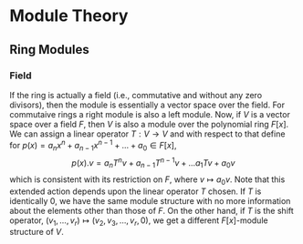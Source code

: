 # Module Theory

## Ring Modules
### Field
If the ring is actually a field (i.e., commutative and without any zero divisors), then the module is essentially a vector space over the field. For commutaive rings a right module is also a left module. Now, if $V$ is a vector space over a field $F$, then $V$ is also a module over the polynomial ring $F[x]$. We can assign a linear operator $T:V\rightarrow V$ and with respect to that define for $p(x)=a_nx^n+a_{n-1}x^{n-1}+\dots+a_0\in F[x]$,
$$p(x).v=a_nT^nv+a_{n-1}T^{n-1}v+\dots a_1Tv+a_0v$$
which is consistent with its restriction on $F$, where $v\mapsto a_0v$. Note that this extended action depends upon the linear operator $T$ chosen. If $T$ is identically $0$, we have the same module structure with no more information about the elements other than those of $F$. On the other hand, if $T$ is the shift operator, $( v_1,\dots,v_r)\mapsto ( v_2,v_3,\dots, v_r, 0)$, we get a different $F[x]$-module structure of $V$.
